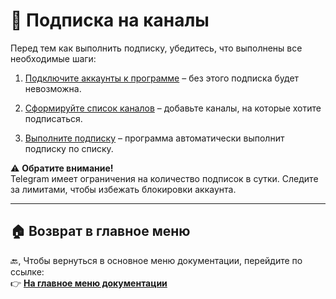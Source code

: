 # 🔗 Подписка на каналы

Перед тем как выполнить подписку, убедитесь, что выполнены все необходимые шаги:

1. [Подключите аккаунты к программе](https://github.com/pyadrus/TelegramMaster_Commentator/blob/master/doc/%D0%9F%D0%BE%D0%B4%D0%BA%D0%BB%D1%8E%D1%87%D0%B5%D0%BD%D0%B8%D0%B5_%D0%B0%D0%BA%D0%BA%D0%B0%D1%83%D0%BD%D1%82%D0%BE%D0%B2_%D0%B2_%D0%BF%D1%80%D0%BE%D0%B3%D1%80%D0%B0%D0%BC%D0%BC%D0%B5.md)
   – без этого подписка будет невозможна.

2. [Сформируйте список каналов](https://github.com/pyadrus/TelegramMaster_Commentator/blob/master/doc/%D0%A4%D0%BE%D1%80%D0%BC%D0%B8%D1%80%D0%BE%D0%B2%D0%B0%D0%BD%D0%B8%D0%B5_%D1%81%D0%BF%D0%B8%D1%81%D0%BA%D0%B0_%D0%BA%D0%B0%D0%BD%D0%B0%D0%BB%D0%BE%D0%B2.md)
   – добавьте каналы, на которые хотите подписаться.

3. [Выполните подписку](https://github.com/pyadrus/TelegramMaster_Commentator/blob/master/doc/%D0%9F%D0%BE%D0%B4%D0%BF%D0%B8%D1%81%D0%BA%D0%B0_%D0%BD%D0%B0_%D0%BA%D0%B0%D0%BD%D0%B0%D0%BB%D1%8B.md)
   – программа автоматически выполнит подписку по списку.

⚠️ **Обратите внимание!**  
Telegram имеет ограничения на количество подписок в сутки. Следите за лимитами, чтобы избежать блокировки аккаунта.

---

## 🏠 Возврат в главное меню

🔙, Чтобы вернуться в основное меню документации, перейдите по ссылке:  
👉 **[На главное меню документации](https://github.com/pyadrus/TelegramMaster_Commentator/blob/master/doc/doc.md)**
